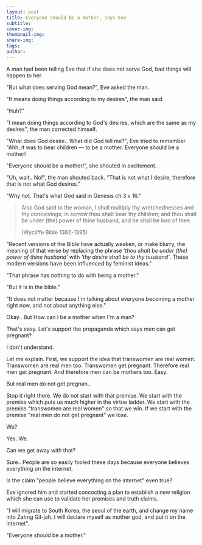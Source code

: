 ```yaml
---
layout: post
title: Everyone should be a mother, says Eve
subtitle:
cover-img: 
thumbnail-img: 
share-img: 
tags:
author: 
---
```

    
A man had been telling Eve that if she does not serve God, bad things will happen to her.

"But what does serving God mean?", Eve asked the man.

"It means doing things according to my desires", the man said.

"Huh?"

"I mean doing things according to God's desires, which are the same as my desires", the man corrected himself.

"What does God desire.. What did God tell me?", Eve tried to remember. "Ahh, it was to bear children — to be a mother. Everyone should be a mother!

"Everyone should be a mother!", she shouted in excitement.

"Uh, wait.. No!", the man shouted back. "That is not what I desire, therefore that is not what God desires."

"Why not. That's what God said in Genesis ch 3 v 16."

> Also God said to the woman, I shall multiply thy wretchednesses and thy conceivings; in sorrow thou shalt bear thy children; and thou shalt be under (the) power of thine husband, and he shall be lord of thee.
>
> (Wycliffe Bible 1382-1395)


"Recent versions of the Bible have actually weaken, or make blurry, the meaning of that verse by replacing the phrase _'thou shalt be under (the) power of thine husband'_ with _'thy desire shall be to thy husband'_. These modern versions have been influenced by feminist ideas."

"That phrase has nothing to do with being a mother."

"But it is in the bible."

"It does not matter because I'm talking about everyone becoming a mother right now, and not about anything else."



Okay.. But How can I be a mother when I'm a man?

That's easy. Let's support the propaganda which says men can get pregnant?

I don't understand.

Let me explain. First, we support the idea that transwomen are real women. Transwomen are real men too. Transwomen get pregnant. Therefore real men get pregnant. And therefore men can be mothers too. Easy.

But real men do not get pregnan..

Stop it right there. We do not start with that premise. We start with the premise which puts us much higher in the virtue ladder. We start with the premise "transwomen are real women" so that we win. If we start with the premise "real men do not get pregnant" we lose.

We?

Yes. We.

Can we get away with that?

Sure.. People are so easily fooled these days because everyone believes everything on the internet.

Is the claim "people believe everything on the internet" even true?

Eve ignored him and started concocting a plan to establish a new religion which she can use to validate her premises and truth claims. 

"I will migrate to South Korea, the seoul of the earth, and change my name into Zahng Gil-jah. I will declare myself as mother god, and put it on the internet".

"Everyone should be a mother."
